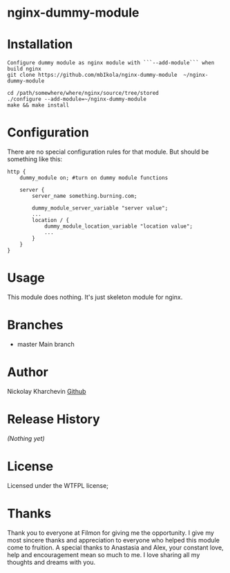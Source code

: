 nginx-dummy-module
==================

# Installation
    Configure dummy module as nginx module with ```--add-module``` when build nginx
    git clone https://github.com/mbIkola/nginx-dummy-module  ~/nginx-dummy-module

    cd /path/somewhere/where/nginx/source/tree/stored
    ./configure --add-module=~/nginx-dummy-module
    make && make install


# Configuration
There are no special configuration rules for that module. 
But should be something like this:

    http { 
        dummy_module on; #turn on dummy module functions
        
        server {
            server_name something.burning.com; 

            dummy_module_server_variable "server value"; 
            ...
            location / {
                dummy_module_location_variable "location value"; 
                ...
            }
        }
    }


# Usage
This module does nothing. It's just skeleton module for nginx. 

# Branches
 * master  Main branch


# Author 
 Nickolay Kharchevin  [Github](https://github.com/mbIkola)


# Release History
_(Nothing yet)_
 

# License
 
Licensed under the WTFPL license;
 

# Thanks
Thank you to everyone at Filmon for giving me the opportunity. 
I give my most sincere thanks and appreciation  to everyone who helped this module come to fruition. 
A special thanks to Anastasia and Alex, your constant love, help and encouragement mean so much to me. 
I love sharing all my thoughts and dreams with you. 

